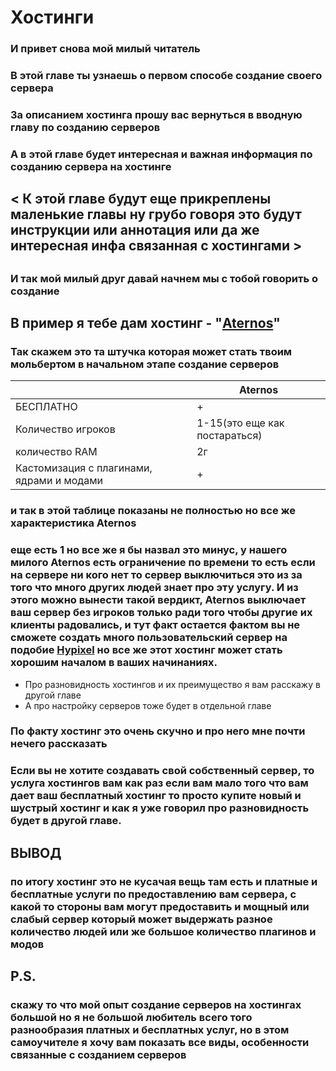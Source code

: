 # Хостинги

### И привет снова мой милый читатель&#x20;

### В этой главе ты узнаешь о первом способе создание своего сервера&#x20;

### За описанием хостинга прошу вас вернуться в вводную главу по созданию серверов

### А в этой главе будет интересная и важная информация по созданию сервера на хостинге&#x20;

## < К этой главе будут еще прикреплены маленькие главы ну грубо говоря это будут инструкции или аннотация или да же интересная инфа связанная с хостингами >

##

### И так мой милый друг давай начнем мы с тобой говорить о создание&#x20;

## В пример я тебе дам хостинг - "[Aternos](https://aternos.org/:ru/)"

### Так скажем это та штучка которая может стать твоим мольбертом в начальном этапе создание серверов

|                                            | Aternos                        |
| ------------------------------------------ | ------------------------------ |
| БЕСПЛАТНО                                  |                              + |
| Количество игроков                         | 1-15(это еще как постараться)  |
| количество RAM                             | 2г                             |
| Кастомизация с плагинами, ядрами и модами  |                              + |

### &#x20;и так в этой таблице показаны не полностью но все же характеристика  Aternos

### еще есть 1 но все же я бы назвал это минус, у нашего милого Aternos есть ограничение по времени то есть если на сервере ни кого нет то сервер выключиться это из за того что много других людей знает про эту услугу. И из этого можно вынести такой вердикт, Aternos выключает ваш сервер без игроков только ради того чтобы другие их клиенты радовались, и тут факт остается фактом вы не сможете создать много пользовательский сервер на подобие [Hypixel](https://hypixel.net/) но все же этот хостинг может стать хорошим началом в ваших начинаниях.&#x20;

* Про разновидность хостингов и их преимущество я вам расскажу в другой главе&#x20;
* А про настройку серверов тоже будет в отдельной главе&#x20;

### По факту хостинг это очень скучно и про него мне почти нечего рассказать&#x20;

### Если вы не хотите создавать свой собственный сервер, то услуга хостингов вам как раз если вам мало того что вам дает ваш бесплатный хостинг то просто купите новый и шустрый хостинг и как я уже говорил про разновидность будет в другой главе.&#x20;

## ВЫВОД

### по итогу хостинг это не кусачая вещь там есть и платные и бесплатные услуги по предоставлению вам сервера, с какой то стороны вам могут предоставить и мощный или слабый сервер который может выдержать разное количество людей  или же большое количество плагинов и модов&#x20;

## P.S.&#x20;

### &#x20;скажу то что мой опыт создание серверов на хостингах большой но я не большой любитель всего того разнообразия платных и бесплатных услуг, но в этом самоучителе я хочу вам показать все виды, особенности связанные с созданием серверов&#x20;

### &#x20;
